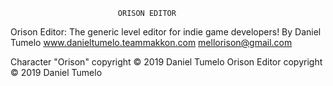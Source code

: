							ORISON EDITOR
Orison Editor: The generic level editor for indie game developers! By Daniel Tumelo www.danieltumelo.teammakkon.com mellorison@gmail.com

Character "Orison" copyright © 2019 Daniel Tumelo Orison Editor copyright © 2019 Daniel Tumelo


